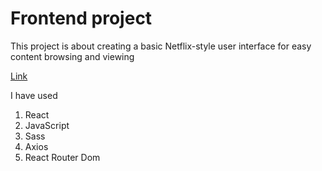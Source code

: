 # Frontend project
This project is about creating a basic Netflix-style user interface for easy content browsing and viewing

[Link](https://netflix-nu-dusky.vercel.app/)

I have used
1. React
2. JavaScript
3. Sass
4. Axios
5. React Router Dom
